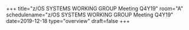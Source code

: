 +++
title="z/OS SYSTEMS WORKING GROUP Meeting Q4Y19"
room="A"
schedulename="z/OS SYSTEMS WORKING GROUP Meeting Q4Y19"
date=2019-12-18
type="overview"
draft=false
+++
